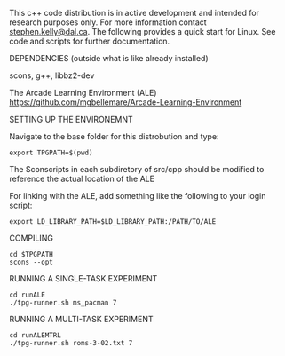 This c++ code distribution is in active development and intended for research purposes only. For more information contact stephen.kelly@dal.ca. The following provides a quick start for Linux. See code and scripts for further documentation. 

DEPENDENCIES (outside what is like already installed)

scons, g++, libbz2-dev

The Arcade Learning Environment (ALE) https://github.com/mgbellemare/Arcade-Learning-Environment

SETTING UP THE ENVIRONEMNT

Navigate to the base folder for this distrobution and type:

    export TPGPATH=$(pwd)

The Sconscripts in each subdiretory of src/cpp should be modified to reference the actual location of the ALE

For linking with the ALE, add something like the following to your login script:

    export LD_LIBRARY_PATH=$LD_LIBRARY_PATH:/PATH/TO/ALE

COMPILING

    cd $TPGPATH
    scons --opt

RUNNING A SINGLE-TASK EXPERIMENT

    cd runALE
    ./tpg-runner.sh ms_pacman 7


RUNNING A MULTI-TASK EXPERIMENT

    cd runALEMTRL
    ./tpg-runner.sh roms-3-02.txt 7
